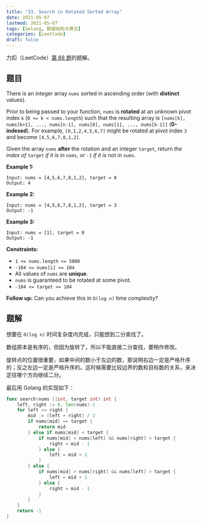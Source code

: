 ```yaml
---
title: "33. Search in Rotated Sorted Array"
date: 2021-05-07
lastmod: 2021-05-07
tags: [Golang, 数据结构与算法]
categories: [LeetCode]
draft: false
---
```


力扣（LeetCode）[第 88 题](https://leetcode-cn.com/problems/search-in-rotated-sorted-array)的题解。

<!--more-->

## 题目

There is an integer array `nums` sorted in ascending order (with **distinct** values).

Prior to being passed to your function, `nums` is **rotated** at an unknown pivot index `k` (`0 <= k < nums.length`) such that the resulting array is `[nums[k], nums[k+1], ..., nums[n-1], nums[0], nums[1], ..., nums[k-1]]` (**0-indexed**). For example, `[0,1,2,4,5,6,7]` might be rotated at pivot index `3` and become `[4,5,6,7,0,1,2]`.

Given the array `nums` **after** the rotation and an integer `target`, return _the index of_ `target` _if it is in_ `nums`_, or_ `-1` _if it is not in_ `nums`.

**Example 1:**

```text
Input: nums = [4,5,6,7,0,1,2], target = 0
Output: 4
```

**Example 2:**

```text
Input: nums = [4,5,6,7,0,1,2], target = 3
Output: -1
```

**Example 3:**

```text
Input: nums = [1], target = 0
Output: -1
```

**Constraints:**

- `1 <= nums.length <= 5000`
- `-104 <= nums[i] <= 104`
- All values of `nums` are **unique**.
- `nums` is guaranteed to be rotated at some pivot.
- `-104 <= target <= 104`

**Follow up:** Can you achieve this in `O(log n)` time complexity?

## 题解

想要在 `O(log n)` 时间复杂度内完成，只能想到二分查找了。

数组原本是有序的，但因为旋转了，所以不能直接二分查找，要稍作修改。

旋转点的位置很重要，如果中间的数小于左边的数，那说明右边一定是严格升序的；反之左边一定是严格升序的。这时候需要比较边界的数和目标数的关系，来决定往哪个方向继续二分。

最后用 Golang 的实现如下：

```go
func search(nums []int, target int) int {
    left, right := 0, len(nums)-1
    for left <= right {
        mid := (left + right) / 2
        if nums[mid] == target {
            return mid
        } else if nums[mid] < target {
            if nums[mid] < nums[left] && nums[right] < target {
                right = mid - 1
            } else {
                left = mid + 1
            }
        } else {
            if nums[mid] > nums[right] && nums[left] > target {
                left = mid + 1
            } else {
                right = mid - 1
            }
        }
    }
    return -1
}
```

